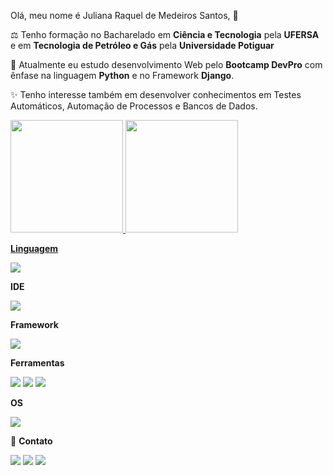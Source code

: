



Olá, meu nome é Juliana Raquel de Medeiros Santos, 👋

⚖ Tenho formação no Bacharelado em **Ciência e Tecnologia** pela **UFERSA** e em **Tecnologia de Petróleo e Gás** pela **Universidade Potiguar**

🧧 Atualmente eu estudo desenvolvimento Web pelo **Bootcamp DevPro** com ênfase na linguagem **Python** e no Framework **Django**.

✨ Tenho interesse também em desenvolver conhecimentos em Testes Automáticos, Automação de Processos e Bancos de Dados.



<a href="https://github.com/JulianaRaquel">
<img height="180em" src="https://github-readme-stats.vercel.app/api?username=JulianaRaquel&show_icons=true&theme=blue-green&include_all_commits=true&count_private=true"/>
<img height="180em" src="https://github-readme-stats.vercel.app/api/top-langs/?username=JulianaRaquel&theme=blue-green&include_all_commits=true&count_private=true"/>
  
  
  
  
  
  

**Linguagem**

<img src="https://img.shields.io/badge/Python-14354C?style=for-the-badge&logo=python&logoColor=white"></a>

**IDE**

<img src="https://img.shields.io/badge/PyCharm-000000.svg?&style=for-the-badge&logo=PyCharm&logoColor=white"></a>

**Framework**

<img src="https://img.shields.io/badge/Django-092E20?style=for-the-badge&logo=django&logoColor=white"></a>

**Ferramentas**

<img src="https://img.shields.io/badge/GIT-E44C30?style=for-the-badge&logo=git&logoColor=white"></a> 
<a href="https://github.com/JulianaRaquel" target="_blank"><img src="https://img.shields.io/badge/GitHub-100000?style=for-the-badge&logo=github&logoColor=white"></a> 
<img src="https://img.shields.io/badge/GitHub_Actions-2088FF?style=for-the-badge&logo=github-actions&logoColor=white"></a>

**OS**

<img src="https://img.shields.io/badge/Windows-0078D6?style=for-the-badge&logo=windows&logoColor=white"></a>

📱 **Contato**

<a href = "mailto:julianamedeiros_228@hotmail.com"><img src="https://img.shields.io/badge/Microsoft_Outlook-0078D4?style=for-the-badge&logo=microsoft-outlook&logoColor=white"></a>
<a href = "https://t.me/JulianaRMedeiros"><img src="https://img.shields.io/badge/Telegram-2CA5E0?style=for-the-badge&logo=telegram&logoColor=white"></a>
  <a href="https://www.linkedin.com/in/juliana-medeiros228/" target="_blank"><img src="https://img.shields.io/badge/-LinkedIn-%230077B5?style=for-the-badge&logo=linkedin&logoColor=white" target="_blank"></a>  
